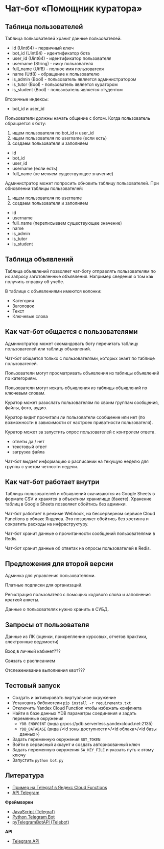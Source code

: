 # Чат-бот «Помощник куратора»

## Таблица пользователей

Таблица пользователей хранит данные пользователей.

- id (Uint64) - первичный ключ
- bot_id (Uint64) - идентификатор бота
- user_id (Uint64) - идентификатор пользователя
- username (String) - нику пользователя
- full_name (Utf8) - полное имя пользователя
- name (Utf8) - обращение к пользователю
- is_admin (Bool) - пользователь является администратором
- is_tutor (Bool) - пользователь является куратором
- is_student (Bool) - пользователь является студентом

Вторичные индексы:

- bot_id и user_id

Пользователи должны начать общение с ботом. Когда пользователь обращается к боту:

1. ищем пользователя по bot_id и user_id
2. ищем пользователя по username (если есть)
3. создаем пользователя и заполняем

  - id
  - bot_id
  - user_id
  - username (если есть)
  - full_name (не меняем существующее значение)

Администратор может попросить обновить таблицу пользователей. При обновлении таблицы пользователей:

1. ищем пользователя по username
2. создаем пользователя и заполняем

  - id
  - username
  - full_name (переписываем существующее значение)
  - name
  - is_admin
  - is_tutor
  - is_student

## Таблица объявлений

Таблица объявлений позволяет чат-боту отправлять пользователям по их запросу заготовленные объявления. Например сведения о том как получить справку об учебе.

В таблице с объявлениями имеются колонки:

* Категория
* Заголовок
* Текст
* Ключевые слова

## Как чат-бот общается с пользователями

Администратор может скомандовать боту перечитать таблицу пользователей или таблицу объявлений.

Чат-бот общается только с пользователями, которых знает по таблице пользователей.

Пользователи могут просматривать объявления из таблицы объявлений по категориям.

Пользователи могут искать объявления из таблицы объявлений по ключевым словам.

Куратор может разослать пользователям по своим группам сообщения, файлы, фото, аудио.

Куратор видит прочитали ли пользователи сообщение или нет (по возможности в зависимости от настроек приватности пользователя).

Куратор может за запустить опрос пользователей с контролем ответа.
- ответы да / нет
- текстовый ответ
- загрузка файла

Чат-бот выдает информацию о расписании на текущую неделю для группы с учетом четности недели.

## Как чат-бот работает внутри

Таблицы пользователей и объявлений скачиваются из Google Sheets в формате CSV и хранятся в объектном хранилище (бакете). Хранение таблиц в Google Sheets позволяет обойтись без админки.

Чат-бот работает в режиме Webhook, на бессерверном сервисе Cloud Functions в облаке Яндекса. Это позволяет обойтись без хостинга и сократить расходы на инфраструктуру.

Чат-бот хранит данные о прочитанности сообщений пользователями в Redis.

Чат-бот хранит данные об ответах на опросы пользователей в Redis.

## Предложения для второй версии

Админка для управления пользователями.

Платные подписки для организаций.

Регистрация пользователя с помощью кодового слова и заполнения краткой анкеты.

Данные о пользователях нужно хранить в СУБД.

## Запросы от пользователя

Данные из ЛК (оценки, прикрепление курсовых, отчетов практики, электронные ведомости)

Вход в личный кабинет???

Связать с расписанием

Отслеженивание выполнения квот???

## Тестовый запуск

* Создать и активировать виртуальное окружение
* Установить библиотеки `pip install -r requirements.txt`
* Отключить Yandex Cloud Function чтобы избежать конфликта
* Найти в базе данных YDB параметры соединения и задать переменные окружения
  - `YDB_ENDPOINT` (вида grpcs://ydb.serverless.yandexcloud.net:2135)
  - `YDB_DATABASE` (вида /<id зоны доступности>/<id облака>/<id базы данных>)
* Задать переменную окружения `BOT_TOKEN`
* Войти в сервисный аккаунт и создать авторизованный ключ
* Задать переменную окружения `SA_KEY_FILE` и указать путь к этому ключу
* Запустить `python bot.py`

## Литература

* [Пример на Telegraf в Яндекс Сloud Functions](https://cloud.yandex.ru/docs/functions/tutorials/telegram-bot-serverless)
* [API Telegram](https://core.telegram.org/)

**Фреймворки**

* [JavaScript (Telegraf)](https://telegrafjs.org/)
* [Python Telegram Bot](https://docs.python-telegram-bot.org/en/v20.0a4/)
* [pyTelegramBotAPI (Telebot)](https://pytba.readthedocs.io/en/latest/index.html)

**API**

* [Telegram API](https://telegram-bot-sdk.readme.io/reference/)
